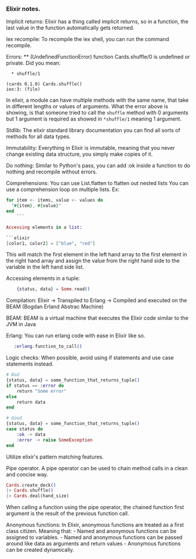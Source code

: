 ### Elixir notes.

Implicit returns:
    Elixir has a thing called implicit returns, so in a function, the last value in the function automatically gets returned.

Iex recompile:
    To recompile the iex shell, you can run the command recompile.

Errors:
** (UndefinedFunctionError) function Cards.shuffle/0 is undefined or private. Did you mean:

      * shuffle/1

    (cards 0.1.0) Cards.shuffle()
    iex:3: (file)

In elixir, a module can have multiple methods with the same name, that take in different lengths or values of arguments.
What the error above is showing, is that someone tried to call the `shuffle` method with 0 arguments but 1 argument is required as showed in `*shuffle/1` meaning 1 argument.


Stdlib:
    The elixir standard library documentation you can find all sorts of methods for all data types.

Immutability:
    Everything in Elixir is immutable, meaning that you never change existing data structure, you simply make copies of it.

Do nothing:
    Similar to Python's pass, you can add :ok inside a function to do nothing and recompile without errors.

Comprehensions:
    You can use List.flatten to flatten out nested lists
    You can use a comprehension loop on multiple lists. Ex:

```elixir
for item <- items, value <- values do
  "#{item}, #{value}"
end
    ```

Accessing elements in a list:

```elixir
[color1, color2] = ["blue", "red"]
```
This will match the first element in the left hand array to the first element in the right hand array and assign the value from the right hand side to the variable in the left hand side list.

Accessing elements in a tuple:

```elixir
    {status, data} = Some.read()
```

Compilation:
    Elixir -> Transpiled to  Erlang -> Compiled and executed on the BEAM (Bogdan Erland Abstrac Machine)


BEAM:
    BEAM is a virtual machine that executes the Elixir code similar to the JVM in Java

Erlang:
    You can run erlang code with ease in Elixir like so.

```elixir
   :erlang.function_to_call()  
```

Logic checks:
    When possible, avoid using if statements and use case statements instead.

```elixir
# Bad
{status, data} = some_function_that_returns_tuple()
if status == :error do
    return "Some error"
else
    return data
end
```

```elixir
# Good
{status, data} = some_function_that_returns_tuple()
case status do
    :ok -> data
    :error -> raise SomeException
end
```

Utilize elixir's pattern matching features.

Pipe operator.
    A pipe operator can be used to chain method calls in a clean and concise way.
```elixir
Cards.create_deck()
|> Cards.shuffle()
|> Cards.deal(hand_size)
```
When calling a function using the pipe operator, the chained function first argument is the result of the previous function call.


Anonymous functions:
    In Elixir, anonymous functions are treated as a first class citizen. Meaning that: 
        - Named and anonymous functions can be assigned to variables.
        - Named and anonymous functions can be passed around like data as arguments
            and return values
        - Anonymous functions can be created dynamically.



